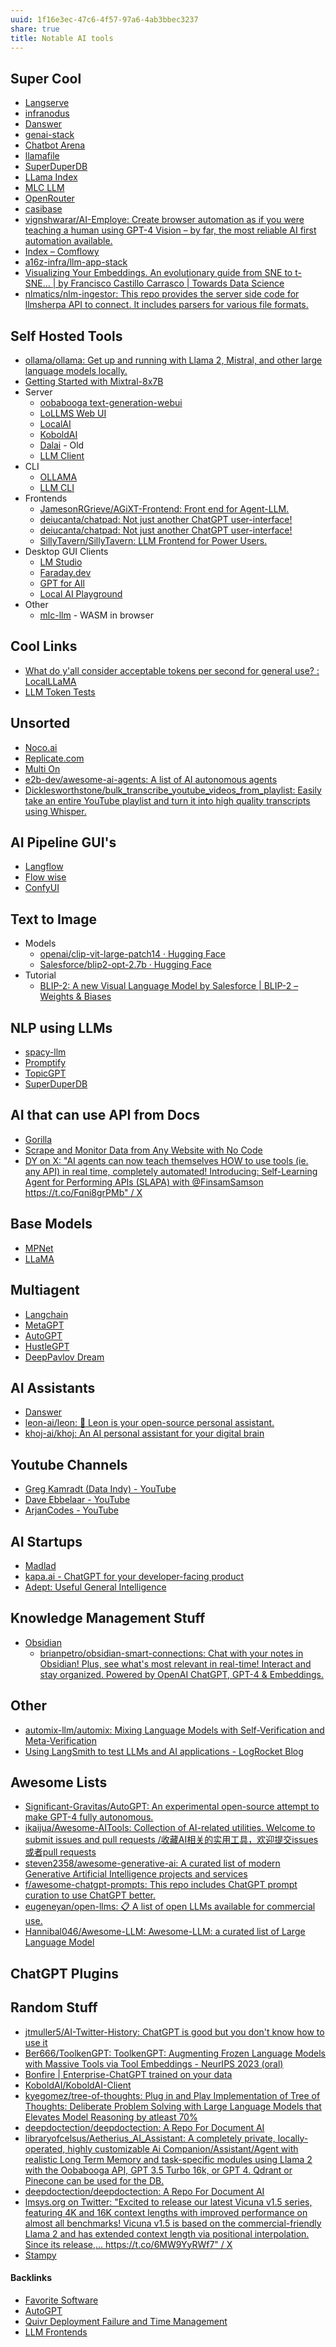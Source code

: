 ```yaml
---
uuid: 1f16e3ec-47c6-4f57-97a6-4ab3bbec3237
share: true
title: Notable AI tools
---
```

## Super Cool

* [Langserve](../d13af8ed-071d-491a-b7f0-76dacbfc9060)
* [infranodus](../e8ca78e3-422e-4f21-9607-88c20a61048e)
* [Danswer](../c9fc823a-baf0-4e39-9056-3f2b39550378)
* [genai-stack](../3b6e6bc9-e5e6-43af-84c8-834379d49e55)
* [Chatbot Arena](../c4a56cee-e08a-4938-9c0d-b5ba2af4ee8b)
* [llamafile](../1e5f29d1-1e9f-4fc9-ad64-0cf8dd8dfacc)
* [SuperDuperDB](../a8600283-5cab-4cc9-b252-960ec69457f1)
* [LLama Index](../f1ca703a-5e61-4fe3-9951-61f7c5f50223)
* [MLC LLM](../fcef104b-96c7-4188-9c4f-d69f2c0058d0)
* [OpenRouter](https://openrouter.ai/docs#models)
* [casibase](https://github.com/casibase/casibase?tab=readme-ov-file)
* [vignshwarar/AI-Employe: Create browser automation as if you were teaching a human using GPT-4 Vision – by far, the most reliable AI first automation available.](https://github.com/vignshwarar/AI-Employe)
* [Index – Comflowy](https://www.comflowy.com/)
* [a16z-infra/llm-app-stack](https://github.com/a16z-infra/llm-app-stack?tab=readme-ov-file#apis--plugins)
* [Visualizing Your Embeddings. An evolutionary guide from SNE to t-SNE… | by Francisco Castillo Carrasco | Towards Data Science](https://towardsdatascience.com/visualizing-your-embeddings-4c79332581a9)
* [nlmatics/nlm-ingestor: This repo provides the server side code for llmsherpa API to connect. It includes parsers for various file formats.](https://github.com/nlmatics/nlm-ingestor?tab=readme-ov-file)

## Self Hosted Tools

* [ollama/ollama: Get up and running with Llama 2, Mistral, and other large language models locally.](https://github.com/ollama/ollama)
* [Getting Started with Mixtral-8x7B](https://www.secondstate.io/articles/mixtral-8-7b/)
* Server
	* [oobabooga text-generation-webui](../0177b9c7-9a60-491c-8ebb-c71e724e5786)
	* [LoLLMS Web UI](../edace957-36da-4bd7-b7bd-170c152688d1)
	* [LocalAI](../588cb087-a325-4c18-a0b3-269da9304a31)
	* [KoboldAI](../11293940-4b2d-4785-91cd-d96912437f3a)
	* [Dalai](../12b80fef-933d-4c49-9564-e818506124a9) - Old
	* [LLM Client](../72945e2f-6225-460b-a11e-eae8bb44ad6e)
* CLI
	* [OLLAMA](../0a74265c-1db8-4150-93d8-735a4cfc8619)
	* [LLM CLI](../0ab1f6ba-e1ec-45f3-8762-0e96939b3d75)
* Frontends
	* [JamesonRGrieve/AGiXT-Frontend: Front end for Agent-LLM.](https://github.com/JamesonRGrieve/AGiXT-Frontend)
	* [deiucanta/chatpad: Not just another ChatGPT user-interface!](https://github.com/deiucanta/chatpad)
	* [deiucanta/chatpad: Not just another ChatGPT user-interface!](https://github.com/deiucanta/chatpad)
	* [SillyTavern/SillyTavern: LLM Frontend for Power Users.](https://github.com/SillyTavern/SillyTavern)
* Desktop GUI Clients
	* [LM Studio](../fab4d5b4-4863-4109-baea-5b376fe1910c)
	* [Faraday.dev](../2482e507-0def-445e-844e-3e7159cb2a57)
	* [GPT for All](../d80422a0-621c-4784-a273-284c1c8e5520)
	* [Local AI Playground](../6b8d65a1-2f20-4621-8423-fa7506d70050)
* Other
	* [mlc-llm](../65a46581-fa76-40b2-8208-f5a9334f96c8) - WASM in browser

## Cool Links

* [What do y'all consider acceptable tokens per second for general use? : LocalLLaMA](https://old.reddit.com/r/LocalLLaMA/comments/162pgx9/what_do_yall_consider_acceptable_tokens_per/?rdt=63840)
* [LLM Token Tests](../ceefeffb-870e-439d-a4f1-7cd77a1b932b)
## Unsorted

* [Noco.ai](../716957dd-1f5a-4865-b04b-c02b0bd34bae)
* [Replicate.com](../3e059b70-740a-4c81-8fd9-559910c8038c)
* [Multi On](../8ab360ae-e3bc-4d23-a60c-23847e562228)
* [e2b-dev/awesome-ai-agents: A list of AI autonomous agents](https://github.com/e2b-dev/awesome-ai-agents)
* [Dicklesworthstone/bulk\_transcribe\_youtube\_videos\_from\_playlist: Easily take an entire YouTube playlist and turn it into high quality transcripts using Whisper.](https://github.com/Dicklesworthstone/bulk_transcribe_youtube_videos_from_playlist)

## AI Pipeline GUI's

* [Langflow](../fb09a999-1293-4309-98dc-8f1bfa157f82)
* [Flow wise](../580053dd-21bb-43cf-93bd-113611b8d9a7)
* [ConfyUI](../06e73bbb-c33f-4c93-90e1-a8e3e294f3fb)

## Text to Image

* Models
	* [openai/clip-vit-large-patch14 · Hugging Face](https://huggingface.co/openai/clip-vit-large-patch14)
	* [Salesforce/blip2-opt-2.7b · Hugging Face](https://huggingface.co/Salesforce/blip2-opt-2.7b)
* Tutorial
	* [BLIP-2: A new Visual Language Model by Salesforce | BLIP-2 – Weights & Biases](https://wandb.ai/gladiator/BLIP-2/reports/BLIP-2-A-new-Visual-Language-Model-by-Salesforce--VmlldzozNjM0NjYz)

## NLP using LLMs

* [spacy-llm](../36f46138-ae35-4afb-8df4-9d2be12423d1)
* [Promptify](../18a6290b-59ff-4df1-98f7-673cdc7a7118)
* [TopicGPT](../43a10b26-0269-4ebe-9fe9-468654b529f5)
* [SuperDuperDB](../a8600283-5cab-4cc9-b252-960ec69457f1)
## AI that can use API from Docs

* [Gorilla](../9097a030-8dfa-4e53-8ba9-65be7d582e6a)
* [Scrape and Monitor Data from Any Website with No Code](https://www.browse.ai/?ref=awe50meAI)
* [DY on X: "AI agents can now teach themselves HOW to use tools (ie. any API) in real time, completely automated! Introducing: Self-Learning Agent for Performing APIs (SLAPA) with @FinsamSamson https://t.co/Fqni8grPMb" / X](https://twitter.com/DYtweetshere/status/1631349179934203904)

## Base Models

* [MPNet](https://huggingface.co/docs/transformers/model_doc/mpnet)
* [LLaMA](../a722edb6-d8e9-4b1c-9eed-6a8c84e1553e)
## Multiagent

* [Langchain](../b59efdb4-f9de-4ece-8d57-26b06b7c7dfc)
* [MetaGPT](../d68b265b-aff7-4804-a4b3-6fed329b5fd8)
* [AutoGPT](../494282ee-3cf9-44cd-b1dd-e9fb4e1b23c2)
* [HustleGPT](../ac6d0ce9-a73e-4d77-9402-c80f35a38fbf)
* [DeepPavlov Dream](../7100feb5-7726-4eab-b4ce-7d783fb73c01)

## AI Assistants

* [Danswer](../c9fc823a-baf0-4e39-9056-3f2b39550378)
* [leon-ai/leon: 🧠 Leon is your open-source personal assistant.](https://github.com/leon-ai/leon)
* [khoj-ai/khoj: An AI personal assistant for your digital brain](https://github.com/khoj-ai/khoj)
## Youtube Channels

* [Greg Kamradt (Data Indy) - YouTube](https://www.youtube.com/@DataIndependent/videos)
* [Dave Ebbelaar - YouTube](https://www.youtube.com/@daveebbelaar/videos)
* [ArjanCodes - YouTube](https://www.youtube.com/@ArjanCodes/videos)

## AI Startups

* [Madlad](https://www.madlad.ai/)
* [kapa.ai - ChatGPT for your developer-facing product](https://www.kapa.ai/)
* [Adept: Useful General Intelligence](https://www.adept.ai/)
## Knowledge Management Stuff

* [Obsidian](../f76a085e-f2c8-43bd-a852-47760f01e401)
	* [brianpetro/obsidian-smart-connections: Chat with your notes in Obsidian! Plus, see what's most relevant in real-time! Interact and stay organized. Powered by OpenAI ChatGPT, GPT-4 & Embeddings.](https://github.com/brianpetro/obsidian-smart-connections)
## Other

* [automix-llm/automix: Mixing Language Models with Self-Verification and Meta-Verification](https://github.com/automix-llm/automix)
* [Using LangSmith to test LLMs and AI applications - LogRocket Blog](https://blog.logrocket.com/langsmith-test-llms-ai-applications/)
## Awesome Lists

* [Significant-Gravitas/AutoGPT: An experimental open-source attempt to make GPT-4 fully autonomous.](https://github.com/Significant-Gravitas/AutoGPT)
* [ikaijua/Awesome-AITools: Collection of AI-related utilities. Welcome to submit issues and pull requests /收藏AI相关的实用工具，欢迎提交issues 或者pull requests](https://github.com/ikaijua/Awesome-AITools)
* [steven2358/awesome-generative-ai: A curated list of modern Generative Artificial Intelligence projects and services](https://github.com/steven2358/awesome-generative-ai)
* [f/awesome-chatgpt-prompts: This repo includes ChatGPT prompt curation to use ChatGPT better.](https://github.com/f/awesome-chatgpt-prompts)
* [eugeneyan/open-llms: 📋 A list of open LLMs available for commercial use.](https://github.com/eugeneyan/open-llms)
* [Hannibal046/Awesome-LLM: Awesome-LLM: a curated list of Large Language Model](https://github.com/Hannibal046/Awesome-LLM)


## ChatGPT Plugins
## Random Stuff

* [jtmuller5/AI-Twitter-History: ChatGPT is good but you don't know how to use it](https://github.com/jtmuller5/AI-Twitter-History)
* [Ber666/ToolkenGPT: ToolkenGPT: Augmenting Frozen Language Models with Massive Tools via Tool Embeddings - NeurIPS 2023 (oral)](https://github.com/Ber666/ToolkenGPT)
* [Bonfire | Enterprise-ChatGPT trained on your data](https://www.justbonfire.com/)
* [KoboldAI/KoboldAI-Client](https://github.com/KoboldAI/KoboldAI-Client)
* [kyegomez/tree-of-thoughts: Plug in and Play Implementation of Tree of Thoughts: Deliberate Problem Solving with Large Language Models that Elevates Model Reasoning by atleast 70%](https://github.com/kyegomez/tree-of-thoughts)
* [deepdoctection/deepdoctection: A Repo For Document AI](https://github.com/deepdoctection/deepdoctection)
* [libraryofcelsus/Aetherius\_AI\_Assistant: A completely private, locally-operated, highly customizable Ai Companion/Assistant/Agent with realistic Long Term Memory and task-specific modules using Llama 2 with the Oobabooga API, GPT 3.5 Turbo 16k, or GPT 4. Qdrant or Pinecone can be used for the DB.](https://github.com/libraryofcelsus/Aetherius_AI_Assistant)
* [deepdoctection/deepdoctection: A Repo For Document AI](https://github.com/deepdoctection/deepdoctection)
* [lmsys.org on Twitter: "Excited to release our latest Vicuna v1.5 series, featuring 4K and 16K context lengths with improved performance on almost all benchmarks! Vicuna v1.5 is based on the commercial-friendly Llama 2 and has extended context length via positional interpolation. Since its release,… https://t.co/6MW9YyRWf7" / X](https://twitter.com/lmsysorg/status/1686794639469371393)
* [Stampy](https://github.com/StampyAI)

#### Backlinks

* [Favorite Software](/6a24cf3e-5693-4b99-b620-c3766a02a6c9)
* [AutoGPT](/494282ee-3cf9-44cd-b1dd-e9fb4e1b23c2)
* [Quivr Deployment Failure and Time Management](/5f67da46-7c9e-493e-bd9d-7a95797638c1)
* [LLM Frontends](/ab0590ad-5869-4cfd-a080-85a22db30c81)